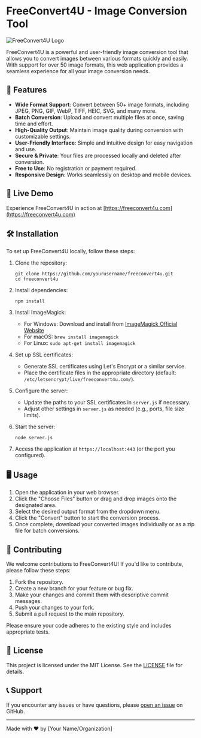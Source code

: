 # FreeConvert4U - Image Conversion Tool

![FreeConvert4U Logo](favicon.ico)

FreeConvert4U is a powerful and user-friendly image conversion tool that allows you to convert images between various formats quickly and easily. With support for over 50 image formats, this web application provides a seamless experience for all your image conversion needs.

## 🌟 Features

- **Wide Format Support**: Convert between 50+ image formats, including JPEG, PNG, GIF, WebP, TIFF, HEIC, SVG, and many more.
- **Batch Conversion**: Upload and convert multiple files at once, saving time and effort.
- **High-Quality Output**: Maintain image quality during conversion with customizable settings.
- **User-Friendly Interface**: Simple and intuitive design for easy navigation and use.
- **Secure & Private**: Your files are processed locally and deleted after conversion.
- **Free to Use**: No registration or payment required.
- **Responsive Design**: Works seamlessly on desktop and mobile devices.

## 🚀 Live Demo

Experience FreeConvert4U in action at [https://freeconvert4u.com](https://freeconvert4u.com)

## 🛠️ Installation

To set up FreeConvert4U locally, follow these steps:

1. Clone the repository:
   ```
   git clone https://github.com/yourusername/freeconvert4u.git
   cd freeconvert4u
   ```

2. Install dependencies:
   ```
   npm install
   ```

3. Install ImageMagick:
   - For Windows: Download and install from [ImageMagick Official Website](https://imagemagick.org/script/download.php)
   - For macOS: `brew install imagemagick`
   - For Linux: `sudo apt-get install imagemagick`

4. Set up SSL certificates:
   - Generate SSL certificates using Let's Encrypt or a similar service.
   - Place the certificate files in the appropriate directory (default: `/etc/letsencrypt/live/freeconvert4u.com/`).

5. Configure the server:
   - Update the paths to your SSL certificates in `server.js` if necessary.
   - Adjust other settings in `server.js` as needed (e.g., ports, file size limits).

6. Start the server:
   ```
   node server.js
   ```

7. Access the application at `https://localhost:443` (or the port you configured).

## 🖥️ Usage

1. Open the application in your web browser.
2. Click the "Choose Files" button or drag and drop images onto the designated area.
3. Select the desired output format from the dropdown menu.
4. Click the "Convert" button to start the conversion process.
5. Once complete, download your converted images individually or as a zip file for batch conversions.

## 🤝 Contributing

We welcome contributions to FreeConvert4U! If you'd like to contribute, please follow these steps:

1. Fork the repository.
2. Create a new branch for your feature or bug fix.
3. Make your changes and commit them with descriptive commit messages.
4. Push your changes to your fork.
5. Submit a pull request to the main repository.

Please ensure your code adheres to the existing style and includes appropriate tests.

## 📄 License

This project is licensed under the MIT License. See the [LICENSE](LICENSE) file for details.

## 📞 Support

If you encounter any issues or have questions, please [open an issue](https://github.com/yourusername/freeconvert4u/issues) on GitHub.

---

Made with ❤️ by [Your Name/Organization]